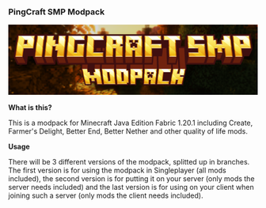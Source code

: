 ### PingCraft SMP Modpack

![banner](https://github.com/guefra/PingCraft-SMP-Modpack/blob/main/src/images/modpack-banner.png?raw=true)

**What is this?**

This is a modpack for Minecraft Java Edition Fabric 1.20.1 including Create, Farmer's Delight, Better End, Better Nether and other quality of life mods.

**Usage**

There will be 3 different versions of the modpack, splitted up in branches. The first version is for using the modpack in Singleplayer (all mods included), the second version is for putting it on your server (only mods the server needs included) and the last version is for using on your client when joining such a server (only mods the client needs included).
